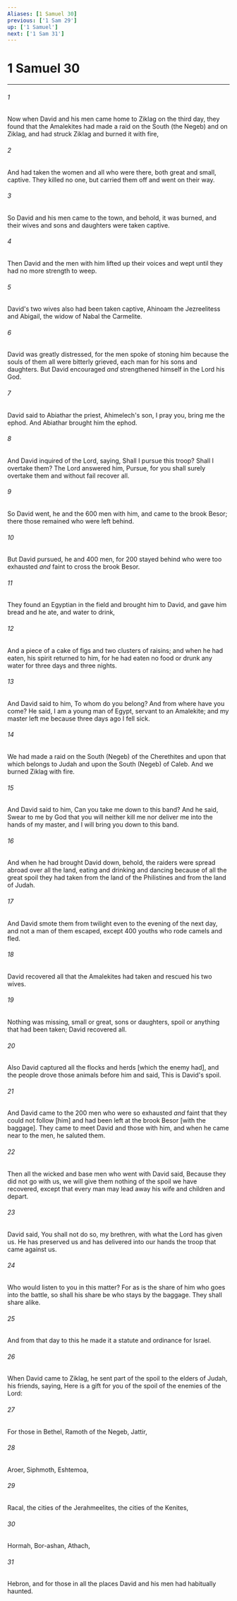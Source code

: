 ```yaml
---
Aliases: [1 Samuel 30]
previous: ['1 Sam 29']
up: ['1 Samuel']
next: ['1 Sam 31']
---
```

# 1 Samuel 30

***














###### 1 






Now when David and his men came home to Ziklag on the third day, they found that the Amalekites had made a raid on the South (the Negeb) and on Ziklag, and had struck Ziklag and burned it with fire, 













###### 2 






And had taken the women and all who were there, both great and small, captive. They killed no one, but carried them off and went on their way. 













###### 3 






So David and his men came to the town, and behold, it was burned, and their wives and sons and daughters were taken captive. 













###### 4 






Then David and the men with him lifted up their voices and wept until they had no more strength to weep. 













###### 5 






David's two wives also had been taken captive, Ahinoam the Jezreelitess and Abigail, the widow of Nabal the Carmelite. 













###### 6 






David was greatly distressed, for the men spoke of stoning him because the souls of them all were bitterly grieved, each man for his sons and daughters. But David encouraged _and_ strengthened himself in the Lord his God. 













###### 7 






David said to Abiathar the priest, Ahimelech's son, I pray you, bring me the ephod. And Abiathar brought him the ephod. 













###### 8 






And David inquired of the Lord, saying, Shall I pursue this troop? Shall I overtake them? The Lord answered him, Pursue, for you shall surely overtake them and without fail recover all. 













###### 9 






So David went, he and the 600 men with him, and came to the brook Besor; there those remained who were left behind. 













###### 10 






But David pursued, he and 400 men, for 200 stayed behind who were too exhausted _and_ faint to cross the brook Besor. 













###### 11 






They found an Egyptian in the field and brought him to David, and gave him bread and he ate, and water to drink, 













###### 12 






And a piece of a cake of figs and two clusters of raisins; and when he had eaten, his spirit returned to him, for he had eaten no food or drunk any water for three days and three nights. 













###### 13 






And David said to him, To whom do you belong? And from where have you come? He said, I am a young man of Egypt, servant to an Amalekite; and my master left me because three days ago I fell sick. 













###### 14 






We had made a raid on the South (Negeb) of the Cherethites and upon that which belongs to Judah and upon the South (Negeb) of Caleb. And we burned Ziklag with fire. 













###### 15 






And David said to him, Can you take me down to this band? And he said, Swear to me by God that you will neither kill me nor deliver me into the hands of my master, and I will bring you down to this band. 













###### 16 






And when he had brought David down, behold, the raiders were spread abroad over all the land, eating and drinking and dancing because of all the great spoil they had taken from the land of the Philistines and from the land of Judah. 













###### 17 






And David smote them from twilight even to the evening of the next day, and not a man of them escaped, except 400 youths who rode camels and fled. 













###### 18 






David recovered all that the Amalekites had taken and rescued his two wives. 













###### 19 






Nothing was missing, small or great, sons or daughters, spoil or anything that had been taken; David recovered all. 













###### 20 






Also David captured all the flocks and herds [which the enemy had], and the people drove those animals before him and said, This is David's spoil. 













###### 21 






And David came to the 200 men who were so exhausted _and_ faint that they could not follow [him] and had been left at the brook Besor [with the baggage]. They came to meet David and those with him, and when he came near to the men, he saluted them. 













###### 22 






Then all the wicked and base men who went with David said, Because they did not go with us, we will give them nothing of the spoil we have recovered, except that every man may lead away his wife and children and depart. 













###### 23 






David said, You shall not do so, my brethren, with what the Lord has given us. He has preserved us and has delivered into our hands the troop that came against us. 













###### 24 






Who would listen to you in this matter? For as is the share of him who goes into the battle, so shall his share be who stays by the baggage. They shall share alike. 













###### 25 






And from that day to this he made it a statute and ordinance for Israel. 













###### 26 






When David came to Ziklag, he sent part of the spoil to the elders of Judah, his friends, saying, Here is a gift for you of the spoil of the enemies of the Lord: 













###### 27 






For those in Bethel, Ramoth of the Negeb, Jattir, 













###### 28 






Aroer, Siphmoth, Eshtemoa, 













###### 29 






Racal, the cities of the Jerahmeelites, the cities of the Kenites, 













###### 30 






Hormah, Bor-ashan, Athach, 













###### 31 






Hebron, and for those in all the places David and his men had habitually haunted.
